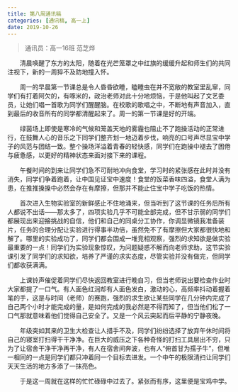 ```yaml
---
title: 第八周通讯稿
categories: [通讯稿, 高一上]
date: 2019-10-26
---
```


> 通讯员：高一16班 范芝烨

　　清晨唤醒了东方的太阳，随着在光芒笼罩之中红旗的缓缓升起和师生们的共同注视下，新的一周猝不及防地撞入怀。

　　周一的早晨第一节课总是令人昏昏欲睡，瞌睡虫在并不宽敞的教室里乱窜，同学们有打着阿欠的，有啄米的，政治老师对此十分地烦恼，于是他叫起了文艺委员，让她们唱一首歌为同学们醒醒脑。在校歌的歌唱之中，不断地有声音加入，直到最后的收音所有的同学都清醒起来了。周一的第一节课是好的开端。

　　绿茵场上即使是寒冷的气候和笼盖天地的雾霾也阻止不了跑操活动的正常进行，在鼓舞人心的音乐之下同学们整齐划一地迈着步伐，响亮的口号声尽显宝中学子的风范与团结一致。整个操场洋溢着青春的轻快感，同学们在跑操中褪去了困倦与疲惫感，以更好的精神状态来面对接下来的课程。

　　午餐时间的到来让同学们急不可耐地冲向食堂，学习时的紧张感在此时并没有消失，同学们争着跑着，让中国见证宝中速度！食堂的饭菜香味四溢，食堂人满为患，在推推搡搡中必然会存在有摩擦，但那并不能止住宝中学子吃饭的热情。

　　首次进入生物实验室的新鲜感止不住地涌来，但当听到了这节课的任务后所有人都说不出话——那太多了，四项实验几乎不可能全部完成，但不甘示弱的同学们都展现出来迎接挑战的自信，他们和自己的同桌分工协作，你调显微镜我准备装片，任务的合理分配让实验进行得事半功倍，虽然免不了有摩擦但大家都很快地和解了。哪里的实验成功了，同学们都会围成一堆竞相观察，强烈的求知欲是做实验最重要的一点！同学们为实验现象惊叹，为问题疑惑不解而向老师求助，这节实验课引发了同学们的求知欲，培养了严谨的求实态度，尽管实验并没有做完，但同学们都收获满满。

　　上课铃声催促着同学们尽快返回教室进行晚自习，但当老师说出要检查作业时大家都提了一口气。有人面色红润却有人面色发白，激动的心，高频率抖动着握着笔的手，这是与时间（老师）的赛跑，强烈的求生欲让某些同学在几分钟内完成了自己两个小时才能完成的量，是如何完成的我必然是不得而知了，但当他们松了一口气那就意味着他们觉得自己安全了。又是一个风云突起而后平静的宁静夜晚。

　　年级突如其来的卫生大检查让人措手不及，同学们纷纷选择了放弃午休时间将自己的寝室打扫得干干净净。在巨大的威压之下各种奇怪的打扫工具层出不穷，只为了让宿舍干净干净再干净，有人在宿舍间奔波，也有人“俯首甘为孺子牛”，但唯一相同的一点是同学们都只冲着同一个目标去进发。一个中午的极限清扫让同学们天天生活的地方多添了一抹亮色。

　　于是这一周就在这样的忙忙碌碌中过去了。紧张而有序，这里便是宝鸡中学。
